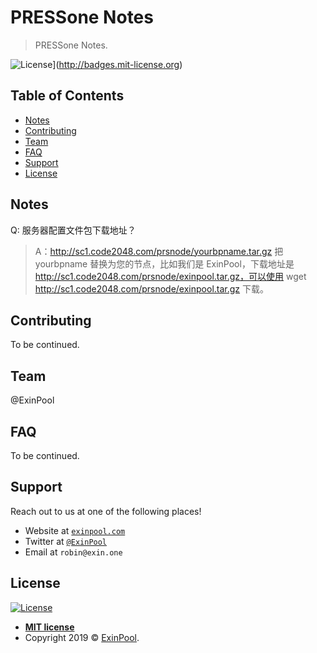 # PRESSone Notes

> PRESSone Notes.

![License](http://img.shields.io/:license-mit-blue.svg?style=flat-square)](http://badges.mit-license.org)

## Table of Contents

- [Notes](Notes)
- [Contributing](#contributing)
- [Team](#team)
- [FAQ](#faq)
- [Support](#support)
- [License](#license)

## Notes

Q: 服务器配置文件包下载地址？

> A：http://sc1.code2048.com/prsnode/yourbpname.tar.gz
> 把 yourbpname 替换为您的节点，比如我们是 ExinPool，下载地址是 http://sc1.code2048.com/prsnode/exinpool.tar.gz，可以使用 wget http://sc1.code2048.com/prsnode/exinpool.tar.gz 下载。

## Contributing

To be continued.

## Team

@ExinPool

## FAQ

To be continued.

## Support

Reach out to us at one of the following places!

- Website at <a href="https://exinpool.com" target="_blank">`exinpool.com`</a>
- Twitter at <a href="http://twitter.com/ExinPool" target="_blank">`@ExinPool`</a>
- Email at `robin@exin.one`

## License

[![License](http://img.shields.io/:license-mit-blue.svg?style=flat-square)](http://badges.mit-license.org)

- **[MIT license](https://opensource.org/licenses/mit-license.php)**
- Copyright 2019 © <a href="https://exinpool.com" target="_blank">ExinPool</a>.